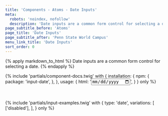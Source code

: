 ```yaml
---
title: 'Components - Atoms - Date Inputs'
meta:
  robots: 'noindex, nofollow'
  description: 'Date inputs are a common form control for selecting a date.'
page_subtitle_before: 'Atoms'
page_title: 'Date Inputs'
page_subtitle_after: 'Penn State World Campus'
menu_link_title: 'Date Inputs'
sort_order: 0
---
```

{% apply markdown_to_html %}
Date inputs are a common form control for selecting a date.
{% endapply %}

{% include 'partials/component-docs.twig' with {
  installation: {
    npm: {
      package: 'input-date',
    },
  },
  usage: {
    html: '<input type="date">',
  }
} only %}

<br>
<br>
{% include 'partials/input-examples.twig' with {
  type: 'date',
  variations: [
    ['disabled'],
  ],
} only %}